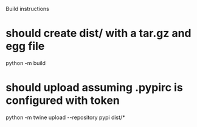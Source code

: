 Build instructions


# should create dist/ with a tar.gz and egg file
python -m build
# should upload assuming .pypirc is configured with token  
python -m twine upload --repository pypi dist/* 


